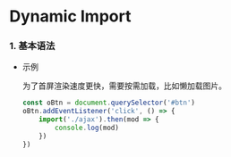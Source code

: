 # Dynamic Import

### 1. 基本语法

- 示例

  为了首屏渲染速度更快，需要按需加载，比如懒加载图片。
  
  ```js
  const oBtn = document.querySelector('#btn')
  oBtn.addEventListener('click', () => {
      import('./ajax').then(mod => {
          console.log(mod)
      })
  })
  ```
  
  
  
